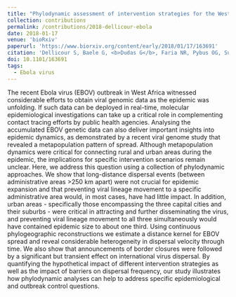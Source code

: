 ```yaml
---
title: "Phylodynamic assessment of intervention strategies for the West African Ebola virus outbreak"
collection: contributions
permalink: /contributions/2018-dellicour-ebola
date: 2018-01-17
venue: 'bioRxiv'
paperurl: 'https://www.biorxiv.org/content/early/2018/01/17/163691'
citation: 'Dellicour S, Baele G, <b>Dudas G</b>, Faria NR, Pybus OG, Suchard MA, Rambaut A, Lemey P, 2018. &quot;Phylodynamic assessment of intervention strategies for the West African Ebola virus outbreak&quot;. <i>bioRxiv</i>: jiw177.'
doi: 10.1101/163691
tags:
  - Ebola virus
---
```



The recent Ebola virus (EBOV) outbreak in West Africa witnessed considerable efforts to obtain viral genomic data as the epidemic was unfolding.
If such data can be deployed in real-time, molecular epidemiological investigations can take up a critical role in complementing contact tracing efforts by public health agencies.
Analysing the accumulated EBOV genetic data can also deliver important insights into epidemic dynamics, as demonstrated by a recent viral genome study that revealed a metapopulation pattern of spread.
Although metapopulation dynamics were critical for connecting rural and urban areas during the epidemic, the implications for specific intervention scenarios remain unclear. Here, we address this question using a collection of phylodynamic approaches.
We show that long-distance dispersal events (between administrative areas >250 km apart) were not crucial for epidemic expansion and that preventing viral lineage movement to a specific administrative area would, in most cases, have had little impact.
In addition, urban areas - specifically those encompassing the three capital cities and their suburbs - were critical in attracting and further disseminating the virus, and preventing viral lineage movement to all three simultaneously would have contained epidemic size to about one third.
Using continuous phylogeographic reconstructions we estimate a distance kernel for EBOV spread and reveal considerable heterogeneity in dispersal velocity through time.
We also show that announcements of border closures were followed by a significant but transient effect on international virus dispersal.
By quantifying the hypothetical impact of different intervention strategies as well as the impact of barriers on dispersal frequency, our study illustrates how phylodynamic analyses can help to address specific epidemiological and outbreak control questions.
